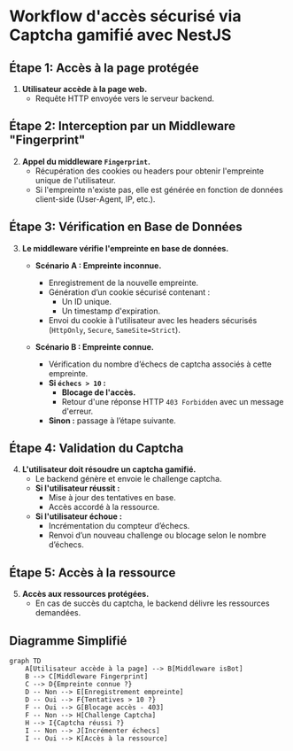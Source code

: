 
# Workflow d'accès sécurisé via Captcha gamifié avec NestJS

## Étape 1: Accès à la page protégée
1. **Utilisateur accède à la page web.**
    - Requête HTTP envoyée vers le serveur backend.



## Étape 2: Interception par un Middleware "Fingerprint"
2. **Appel du middleware `Fingerprint`.**
    - Récupération des cookies ou headers pour obtenir l'empreinte unique de l'utilisateur.
    - Si l'empreinte n'existe pas, elle est générée en fonction de données client-side (User-Agent, IP, etc.).

## Étape 3: Vérification en Base de Données
3. **Le middleware vérifie l'empreinte en base de données.**
    - **Scénario A : Empreinte inconnue.**
        - Enregistrement de la nouvelle empreinte.
        - Génération d’un cookie sécurisé contenant :
            - Un ID unique.
            - Un timestamp d'expiration.
        - Envoi du cookie à l'utilisateur avec les headers sécurisés (`HttpOnly`, `Secure`, `SameSite=Strict`).

    - **Scénario B : Empreinte connue.**
        - Vérification du nombre d’échecs de captcha associés à cette empreinte.
        - **Si `échecs > 10` :**
            - **Blocage de l'accès.**
            - Retour d'une réponse HTTP `403 Forbidden` avec un message d'erreur.
        - **Sinon :** passage à l’étape suivante.

## Étape 4: Validation du Captcha
4. **L'utilisateur doit résoudre un captcha gamifié.**
    - Le backend génère et envoie le challenge captcha.
    - **Si l'utilisateur réussit :**
        - Mise à jour des tentatives en base.
        - Accès accordé à la ressource.
    - **Si l'utilisateur échoue :**
        - Incrémentation du compteur d’échecs.
        - Renvoi d’un nouveau challenge ou blocage selon le nombre d’échecs.


## Étape 5: Accès à la ressource
5. **Accès aux ressources protégées.**
    - En cas de succès du captcha, le backend délivre les ressources demandées.

## Diagramme Simplifié

```mermaid
graph TD
    A[Utilisateur accède à la page] --> B[Middleware isBot]
    B --> C[Middleware Fingerprint]
    C --> D{Empreinte connue ?}
    D -- Non --> E[Enregistrement empreinte]
    D -- Oui --> F{Tentatives > 10 ?}
    F -- Oui --> G[Blocage accès - 403]
    F -- Non --> H[Challenge Captcha]
    H --> I{Captcha réussi ?}
    I -- Non --> J[Incrémenter échecs]
    I -- Oui --> K[Accès à la ressource]
```

